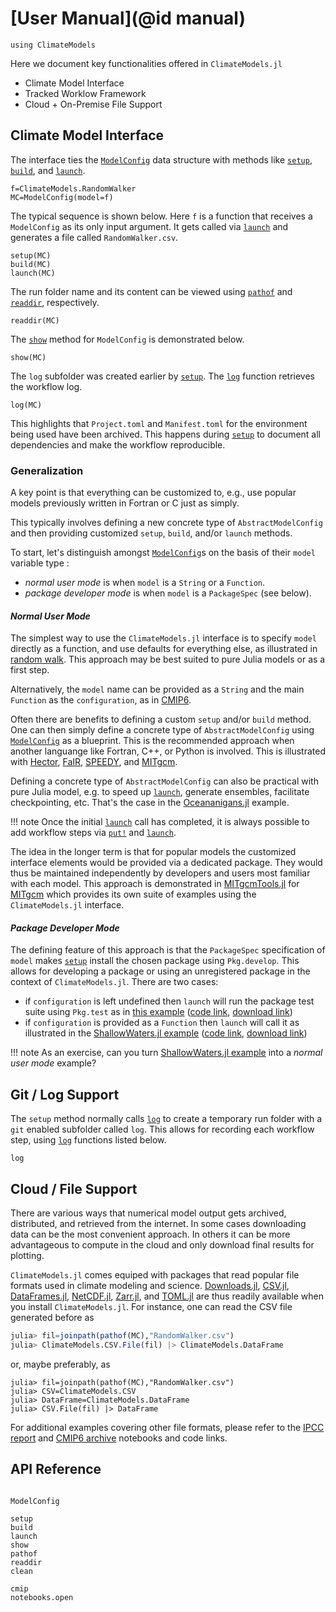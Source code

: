 # [User Manual](@id manual)

```@setup main
using ClimateModels
```

Here we document key functionalities offered in `ClimateModels.jl`

- Climate Model Interface
- Tracked Worklow Framework
- Cloud + On-Premise File Support

## Climate Model Interface

The interface ties the [`ModelConfig`](@ref) data structure with methods like [`setup`](@ref), [`build`](@ref), and [`launch`](@ref). 

```@example main
f=ClimateModels.RandomWalker
MC=ModelConfig(model=f)
```

The typical sequence is shown below. Here `f` is a function that receives a `ModelConfig` as its only input argument. It gets called via [`launch`](@ref) and generates a file called `RandomWalker.csv`. 

```@example main
setup(MC)
build(MC)
launch(MC)
```

The run folder name and its content can be viewed using [`pathof`](@ref) and [`readdir`](@ref), respectively.

```@example main
readdir(MC)
```

The [`show`](@ref) method for `ModelConfig` is demonstrated below.

```@example main
show(MC)
```

The `log` subfolder was created earlier by [`setup`](@ref). The [`log`](@ref) function retrieves the workflow log. 

```@example main
log(MC)
```

This highlights that `Project.toml` and `Manifest.toml` for the environment being used have been archived. This happens during [`setup`](@ref) to document all dependencies and make the workflow reproducible.

### Generalization

A key point is that everything can be customized to, e.g., use popular models previously written in Fortran or C just as simply. 

This typically involves defining a new concrete type of `AbstractModelConfig` and then providing customized `setup`, `build`,  and/or `launch` methods. 

To start, let's distinguish amongst [`ModelConfig`](@ref)s on the basis of their `model` variable type :

- _normal user mode_ is when `model` is a `String` or a `Function`.
- _package developer mode_ is when `model` is a `PackageSpec` (see below).

#### _Normal User Mode_

The simplest way to use the `ClimateModels.jl` interface is to specify `model` directly as a function, and use defaults for everything else, as illustrated in [random walk](../examples/RandomWalker.html). This approach may be best suited to pure Julia models or as a first step. 

Alternatively, the `model` name can be provided as a `String` and the main `Function` as the `configuration`, as in [CMIP6](../examples/CMIP6.html).

Often there are benefits to defining a custom `setup` and/or `build` method. One can then simply define a concrete type of `AbstractModelConfig` using [`ModelConfig`](@ref) as a blueprint. This is the recommended approach when another languange like Fortran, C++, or Python is involved. This is illustrated with [Hector](../examples/Hector.html), [FaIR](../examples/FaIR.html), [SPEEDY](../examples/Speedy.html), and [MITgcm](../examples/MITgcm.html). 

Defining a concrete type of `AbstractModelConfig` can also be practical with pure Julia model, e.g. to speed up [`launch`](@ref), generate ensembles, facilitate checkpointing, etc. That's the case in the [Oceananigans.jl](../examples/Oceananigans.html) example.

!!! note
    Once the initial [`launch`](@ref) call has completed, it is always possible to add workflow steps via [`put!`](@ref) and [`launch`](@ref).

The idea in the longer term is that for popular models the customized interface elements would be provided via a dedicated package. They would thus be maintained independently by developers and users most familiar with each model. This approach is demonstrated in [MITgcmTools.jl](https://github.com/gaelforget/MITgcmTools.jl) for [MITgcm](https://mitgcm.readthedocs.io/en/latest/) which provides its own suite of examples using the `ClimateModels.jl` interface.

#### _Package Developer Mode_

The defining feature of this approach is that the `PackageSpec`   specification of `model` makes [`setup`](@ref) install the chosen package using `Pkg.develop`. This allows for developing a package or using an unregistered package in the context of `ClimateModels.jl`. There are two cases: 

- if `configuration` is left undefined then `launch` will run the package test suite using `Pkg.test` as in [this example](../examples/defaults.html) ([code link](https://raw.githubusercontent.com/gaelforget/ClimateModels.jl/master/examples/defaults.jl), [download link](defaults.jl))
- if `configuration` is provided as a `Function` then `launch` will call it as illustrated in the [ShallowWaters.jl example](../examples/ShallowWaters.html) ([code link](https://raw.githubusercontent.com/gaelforget/ClimateModels.jl/master/examples/ShallowWaters.jl), [download link](ShallowWaters.jl))

!!! note 
    As an exercise, can you turn [ShallowWaters.jl example](../examples/ShallowWaters.html) into a _normal user mode_ example?

## Git / Log Support

The `setup` method normally calls [`log`](@ref) to create a temporary run folder with a `git` enabled subfolder called `log`. This allows for recording each workflow step, using [`log`](@ref) functions listed below.

```@docs
log
```

## Cloud / File Support

There are various ways that numerical model output gets archived, distributed, and retrieved from the internet. In some cases downloading data can be the most convenient approach. In others it can be more advantageous to compute in the cloud and only download final results for plotting. 

`ClimateModels.jl` comes equiped with packages that read popular file formats used in climate modeling and science. [Downloads.jl](https://github.com/JuliaLang/Downloads.jl), [CSV.jl](https://github.com/JuliaData/CSV.jl), [DataFrames.jl](https://github.com/JuliaData/DataFrames.jl), [NetCDF.jl](https://github.com/JuliaGeo/NetCDF.jl), [Zarr.jl](https://github.com/meggart/Zarr.jl), and [TOML.jl](https://github.com/JuliaLang/TOML.jl) are thus readily available when you install `ClimateModels.jl`. For instance, one can read the CSV file generated before as

```julia
julia> fil=joinpath(pathof(MC),"RandomWalker.csv")
julia> ClimateModels.CSV.File(fil) |> ClimateModels.DataFrame
```

or, maybe preferably, as

```
julia> fil=joinpath(pathof(MC),"RandomWalker.csv")
julia> CSV=ClimateModels.CSV
julia> DataFrame=ClimateModels.DataFrame
julia> CSV.File(fil) |> DataFrame
```

For additional examples covering other file formats, please refer to the [IPCC report](../examples/IPCC.html) and [CMIP6 archive](../examples/CMIP6.html) notebooks and code links.

## API Reference

```@index
```

```@docs
ModelConfig
```

```@docs
setup
build
launch
show
pathof
readdir
clean
```

```@docs
cmip
notebooks.open
```
